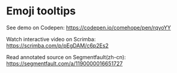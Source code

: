 # Emoji tooltips

See demo on Codepen: https://codepen.io/comehope/pen/rqyoYY

Watch interactive video on Scrimba: https://scrimba.com/p/pEgDAM/c6p2Es2

Read annotated source on Segmentfault(zh-cn): https://segmentfault.com/a/1190000016651727